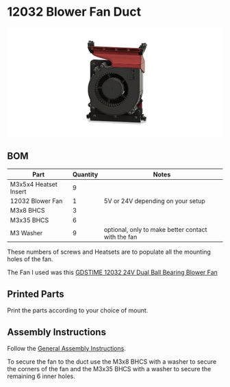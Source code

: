 # 12032 Blower Fan Duct

![12032 Duct Assembled](images/Assembled.png)

## BOM

| Part                  | Quantity | Notes                                              |
| --------------------- | -------- | -------------------------------------------------- |
| M3x5x4 Heatset Insert | 9       |                                                    |
| 12032 Blower Fan      | 1        | 5V or 24V depending on your setup                  |
| M3x8 BHCS             | 3        |                                                    |
| M3x35 BHCS            | 6        |                                                    |
| M3 Washer             | 9        | optional, only to make better contact with the fan |

These numbers of screws and Heatsets are to populate all the mounting holes of the fan.

The Fan I used was this [GDSTIME 12032 24V Dual Ball Bearing Blower Fan](https://www.aliexpress.com/item/1005005288258849.html)

## Printed Parts

Print the parts according to your choice of mount.

## Assembly Instructions

Follow the [General Assembly Instructions](/docs/general_assembly.md).

To secure the fan to the duct use the M3x8 BHCS with a washer to secure the corners of the fan and the M3x35 BHCS with a washer to secure the remaining 6 inner holes.
